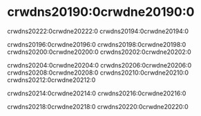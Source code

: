 # crwdns20190:0crwdne20190:0

crwdns20222:0crwdne20222:0 crwdns20194:0crwdne20194:0

crwdns20196:0crwdne20196:0 crwdns20198:0crwdne20198:0 crwdns20200:0crwdne20200:0 crwdns20202:0crwdne20202:0

crwdns20204:0crwdne20204:0 crwdns20206:0crwdne20206:0 crwdns20208:0crwdne20208:0 crwdns20210:0crwdne20210:0 crwdns20212:0crwdne20212:0

crwdns20214:0crwdne20214:0 crwdns20216:0crwdne20216:0

crwdns20218:0crwdne20218:0 crwdns20220:0crwdne20220:0

